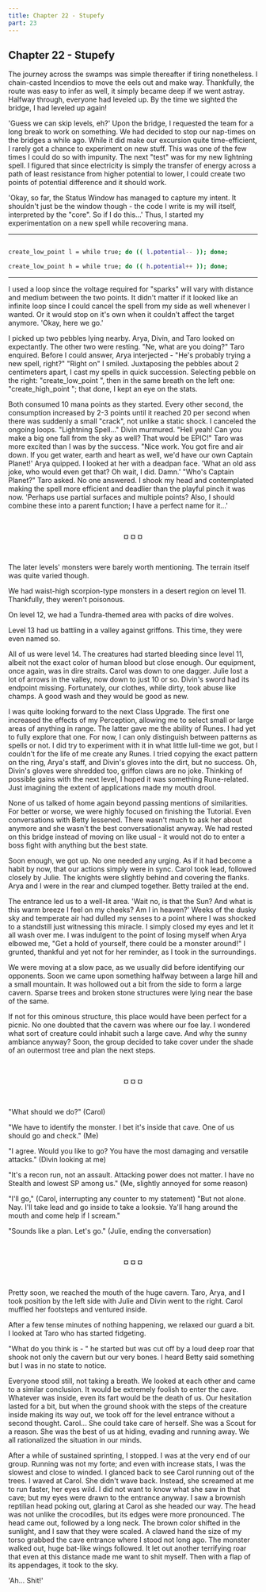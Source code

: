 ```yaml
---
title: Chapter 22 - Stupefy
part: 23
---
```


## Chapter 22 - Stupefy

The journey across the swamps was simple thereafter if tiring nonetheless. I chain-casted Incendios to move the eels out and make way. Thankfully, the route was easy to infer as well, it simply became deep if we went astray. Halfway through, everyone had leveled up. By the time we sighted the bridge, I had leveled up again!

'Guess we can skip levels, eh?' Upon the bridge, I requested the team for a long break to work on something. We had decided to stop our nap-times on the bridges a while ago. While it did make our excursion quite time-efficient, I rarely got a chance to experiment on new stuff. This was one of the few times I could do so with impunity. The next "test" was for my new lightning spell. I figured that since electricity is simply the transfer of energy across a path of least resistance from higher potential to lower, I could create two points of potential difference and it should work.

'Okay, so far, the Status Window has managed to capture my intent. It shouldn't just be the window though - the code I write is my will itself, interpreted by the "core". So if I do this...' Thus, I started my experimentation on a new spell while recovering mana.

---

```sh

create_low_point l = while true; do (( l.potential-- )); done;

create_low_point h = while true; do (( h.potential++ )); done;

```

---

I used a loop since the voltage required for "sparks" will vary with distance and medium between the two points. It didn't matter if it looked like an infinite loop since I could cancel the spell from my side as well whenever I wanted. Or it would stop on it's own when it couldn't affect the target anymore. 'Okay, here we go.'

I picked up two pebbles lying nearby. Arya, Divin, and Taro looked on expectantly. The other two were resting. "Ne, what are you doing?" Taro enquired. Before I could answer, Arya interjected - "He's probably trying a new spell, right?" "Right on" I smiled. Juxtaposing the pebbles about 2 centimeters apart, I cast my spells in quick succession. Selecting pebble on the right: "create_low_point ", then in the same breath on the left one: "create_high_point "; that done, I kept an eye on the stats.

Both consumed 10 mana points as they started. Every other second, the consumption increased by 2-3 points until it reached 20 per second when there was suddenly a small "crack", not unlike a static shock. I canceled the ongoing loops. "Lightning Spell..." Divin murmured. "Hell yeah! Can you make a big one fall from the sky as well? That would be EPIC!" Taro was more excited than I was by the success. "Nice work. You got fire and air down. If you get water, earth and heart as well, we'd have our own Captain Planet!' Arya quipped. I looked at her with a deadpan face. 'What an old ass joke, who would even get that? Oh wait, I did. Damn.' "Who's Captain Planet?" Taro asked. No one answered. I shook my head and contemplated making the spell more efficient and deadlier than the playful pinch it was now. 'Perhaps use partial surfaces and multiple points? Also, I should combine these into a parent function; I have a perfect name for it...'


<br />
 <p style="text-align:center"><strong>¤ ¤ ¤</strong></p> 
<br />


The later levels' monsters were barely worth mentioning. The terrain itself was quite varied though.

We had waist-high scorpion-type monsters in a desert region on level 11. Thankfully, they weren't poisonous.

On level 12, we had a Tundra-themed area with packs of dire wolves.

Level 13 had us battling in a valley against griffons. This time, they were even named so.

All of us were level 14. The creatures had started bleeding since level 11, albeit not the exact color of human blood but close enough. Our equipment, once again, was in dire straits. Carol was down to one dagger. Julie lost a lot of arrows in the valley, now down to just 10 or so. Divin's sword had its endpoint missing. Fortunately, our clothes, while dirty, took abuse like champs. A good wash and they would be good as new.

I was quite looking forward to the next Class Upgrade. The first one increased the effects of my Perception, allowing me to select small or large areas of anything in range. The latter gave me the ability of Runes. I had yet to fully explore that one. For now, I can only distinguish between patterns as spells or not. I did try to experiment with it in what little lull-time we got, but I couldn't for the life of me create any Runes. I tried copying the exact pattern on the ring, Arya's staff, and Divin's gloves into the dirt, but no success. Oh, Divin's gloves were shredded too, griffon claws are no joke. Thinking of possible gains with the next level, I hoped it was something Rune-related. Just imagining the extent of applications made my mouth drool.

None of us talked of home again beyond passing mentions of similarities. For better or worse, we were highly focused on finishing the Tutorial. Even conversations with Betty lessened. There wasn't much to ask her about anymore and she wasn't the best conversationalist anyway. We had rested on this bridge instead of moving on like usual - it would not do to enter a boss fight with anything but the best state.

Soon enough, we got up. No one needed any urging. As if it had become a habit by now, that our actions simply were in sync. Carol took lead, followed closely by Julie. The knights were slightly behind and covering the flanks. Arya and I were in the rear and clumped together. Betty trailed at the end.

The entrance led us to a well-lit area. 'Wait no, is that the Sun? And what is this warm breeze I feel on my cheeks? Am I in heaven?' Weeks of the dusky sky and temperate air had dulled my senses to a point where I was shocked to a standstill just witnessing this miracle. I simply closed my eyes and let it all wash over me. I was indulgent to the point of losing myself when Arya elbowed me, "Get a hold of yourself, there could be a monster around!" I grunted, thankful and yet not for her reminder, as I took in the surroundings.

We were moving at a slow pace, as we usually did before identifying our opponents. Soon we came upon something halfway between a large hill and a small mountain. It was hollowed out a bit from the side to form a large cavern. Sparse trees and broken stone structures were lying near the base of the same.

If not for this ominous structure, this place would have been perfect for a picnic. No one doubted that the cavern was where our foe lay. I wondered what sort of creature could inhabit such a large cave. And why the sunny ambiance anyway? Soon, the group decided to take cover under the shade of an outermost tree and plan the next steps.


<br />
 <p style="text-align:center"><strong>¤ ¤ ¤</strong></p> 
<br />


"What should we do?" (Carol)

"We have to identify the monster. I bet it's inside that cave. One of us should go and check." (Me)

"I agree. Would you like to go? You have the most damaging and versatile attacks." (Divin looking at me)

"It's a recon run, not an assault. Attacking power does not matter. I have no Stealth and lowest SP among us." (Me, slightly annoyed for some reason)

"I'll go," (Carol, interrupting any counter to my statement) "But not alone. Nay. I'll take lead and go inside to take a looksie. Ya'll hang around the mouth and come help if I scream."

"Sounds like a plan. Let's go." (Julie, ending the conversation)


<br />
 <p style="text-align:center"><strong>¤ ¤ ¤</strong></p> 
<br />


Pretty soon, we reached the mouth of the huge cavern. Taro, Arya, and I took position by the left side with Julie and Divin went to the right. Carol muffled her footsteps and ventured inside.

After a few tense minutes of nothing happening, we relaxed our guard a bit. I looked at Taro who has started fidgeting.

"What do you think is - " he started but was cut off by a loud deep roar that shook not only the cavern but our very bones. I heard Betty said something but I was in no state to notice.

Everyone stood still, not taking a breath. We looked at each other and came to a similar conclusion. It would be extremely foolish to enter the cave. Whatever was inside, even its fart would be the death of us. Our hesitation lasted for a bit, but when the ground shook with the steps of the creature inside making its way out, we took off for the level entrance without a second thought. Carol... She could take care of herself. She was a Scout for a reason. She was the best of us at hiding, evading and running away. We all rationalized the situation in our minds.

After a while of sustained sprinting, I stopped. I was at the very end of our group. Running was not my forte; and even with increase stats, I was the slowest and close to winded. I glanced back to see Carol running out of the trees. I waved at Carol. She didn't wave back. Instead, she screamed at me to run faster, her eyes wild. I did not want to know what she saw in that cave; but my eyes were drawn to the entrance anyway. I saw a brownish reptilian head poking out, glaring at Carol as she headed our way. The head was not unlike the crocodiles, but its edges were more pronounced. The head came out, followed by a long neck. The brown color shifted in the sunlight, and I saw that they were scaled. A clawed hand the size of my torso grabbed the cave entrance where I stood not long ago. The monster walked out, huge bat-like wings followed. It let out another terrifying roar that even at this distance made me want to shit myself. Then with a flap of its appendages, it took to the sky.

'Ah... Shit!'

